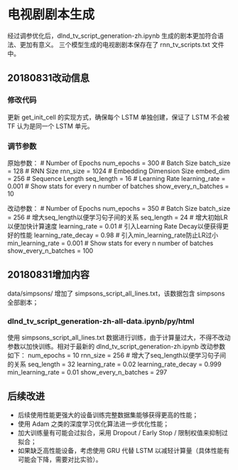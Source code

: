 # 电视剧剧本生成
经过调参优化后，dlnd_tv_script_generation-zh.ipynb 生成的剧本更加符合语法、更加有意义。
三个模型生成的电视剧剧本保存在了 rnn_tv_scripts.txt 文件中。

## 20180831改动信息
### 修改代码
更新 get_init_cell 的实现方式，确保每个 LSTM 单独创建，保证了 LSTM 不会被 TF 认为是同一个 LSTM 单元。
### 调节参数
原始参数：
\# Number of Epochs
num_epochs = 300
\# Batch Size
batch_size = 128
\# RNN Size
rnn_size = 1024
\# Embedding Dimension Size
embed_dim = 256
\# Sequence Length
seq_length = 16
\# Learning Rate
learning_rate = 0.001
\# Show stats for every n number of batches
show_every_n_batches = 10

改动参数：
\# Number of Epochs
num_epochs = 350
\# Batch Size
batch_size = 256
\# 增大seq_length以便学习句子间的关系
seq_length = 24
\# 增大初始LR以便加快计算速度
learning_rate = 0.01
\# 引入Learning Rate Decay以便获得更好的性能
learning_rate_decay = 0.98
\# 引入min_learning_rate防止LR过小
min_learning_rate = 0.001
\# Show stats for every n number of batches
show_every_n_batches = 100

## 20180831增加内容
data/simpsons/ 增加了 simpsons_script_all_lines.txt，该数据包含 simpsons 全部剧本；

### dlnd_tv_script_generation-zh-all-data.ipynb/py/html
使用 simpsons_script_all_lines.txt 数据进行训练，由于计算量过大，不得不改动参数以加快训练。相对于最新的 dlnd_tv_script_generation-zh.ipynb 改动参数如下：
num_epochs = 10
rnn_size = 256
\# 增大了seq_length以便学习句子间的关系
seq_length = 32
learning_rate = 0.02
learning_rate_decay = 0.999
min_learning_rate = 0.01
show_every_n_batches = 297

## 后续改进
- 后续使用性能更强大的设备训练完整数据集能够获得更高的性能；
- 使用 Adam 之类的深度学习优化算法进一步优化性能；
- 加大训练量有可能会过拟合，采用 Dropout / Early Stop / 限制权值来抑制过拟合；
- 如果缺乏高性能设备，考虑使用 GRU 代替 LSTM 以减轻计算量（具体性能有可能会下降，需要对比实验）。
